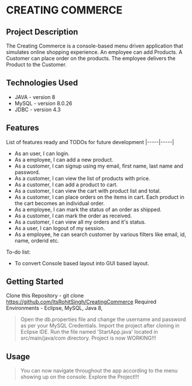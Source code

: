 # CREATING COMMERCE

## Project Description

The Creating Commerce is a console-based menu driven application that simulates online shopping experience. An employee can add Products. A Customer can place order on the products. The employee delivers the Product to the Customer.

## Technologies Used

* JAVA - version 8
* MySQL - version 8.0.26
* JDBC - version 4.3

## Features

List of features ready and TODOs for future development
|-----|-----|
* As an user, I can login.
* As a employee, I can add a new product.
* As a customer, I can signup using my email, first name, last name and password.
* As a customer, I can view the list of products with price.
* As a customer, I can add a product to cart.
* As a customer, I can view the cart with product list and total.
* As a customer, I can place orders on the items in cart. Each product in the cart becomes an individual order.
* As a employee, I can mark the status of an order as shipped.
* As a customer, I can mark the order as received.
* As a customer, I can view all my orders and it's status.
* As a user, I can logout of my session.
* As a employee, he can search customer by various filters like email, id, name, orderid etc.

To-do list:
* To convert Console based layout into GUI based layout.

## Getting Started
  
Clone this Repository - git clone https://github.com/ItsRohitSingh/CreatingCommerce
Required Environments - Eclipse, MySQL, Java 8, 

> Open the db.properties file and change the username and password as per your MySQL Credentials.
> Import the project after cloning in Eclipse IDE.
> Run the file named 'StartApp.java' located in src/main/java/com directory.
> Project is now WORKING!!!


## Usage

> You can now navigate throughout the app according to the menu showing up on the console.
> Explore the Project!!!
